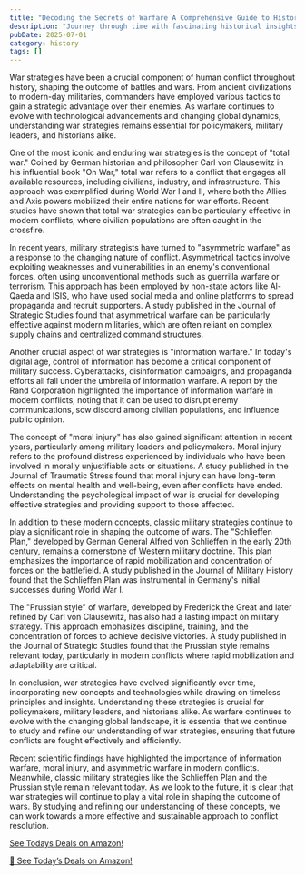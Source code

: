 ```yaml
---
title: "Decoding the Secrets of Warfare A Comprehensive Guide to Historical War Strategies That Shaped the Course of History"
description: "Journey through time with fascinating historical insights, archaeological discoveries, and stories that shaped our world and continue to influence us today."
pubDate: 2025-07-01
category: history
tags: []
---
```


War strategies have been a crucial component of human conflict throughout history, shaping the outcome of battles and wars. From ancient civilizations to modern-day militaries, commanders have employed various tactics to gain a strategic advantage over their enemies. As warfare continues to evolve with technological advancements and changing global dynamics, understanding war strategies remains essential for policymakers, military leaders, and historians alike.

One of the most iconic and enduring war strategies is the concept of "total war." Coined by German historian and philosopher Carl von Clausewitz in his influential book "On War," total war refers to a conflict that engages all available resources, including civilians, industry, and infrastructure. This approach was exemplified during World War I and II, where both the Allies and Axis powers mobilized their entire nations for war efforts. Recent studies have shown that total war strategies can be particularly effective in modern conflicts, where civilian populations are often caught in the crossfire.

In recent years, military strategists have turned to "asymmetric warfare" as a response to the changing nature of conflict. Asymmetrical tactics involve exploiting weaknesses and vulnerabilities in an enemy's conventional forces, often using unconventional methods such as guerrilla warfare or terrorism. This approach has been employed by non-state actors like Al-Qaeda and ISIS, who have used social media and online platforms to spread propaganda and recruit supporters. A study published in the Journal of Strategic Studies found that asymmetrical warfare can be particularly effective against modern militaries, which are often reliant on complex supply chains and centralized command structures.

Another crucial aspect of war strategies is "information warfare." In today's digital age, control of information has become a critical component of military success. Cyberattacks, disinformation campaigns, and propaganda efforts all fall under the umbrella of information warfare. A report by the Rand Corporation highlighted the importance of information warfare in modern conflicts, noting that it can be used to disrupt enemy communications, sow discord among civilian populations, and influence public opinion.

The concept of "moral injury" has also gained significant attention in recent years, particularly among military leaders and policymakers. Moral injury refers to the profound distress experienced by individuals who have been involved in morally unjustifiable acts or situations. A study published in the Journal of Traumatic Stress found that moral injury can have long-term effects on mental health and well-being, even after conflicts have ended. Understanding the psychological impact of war is crucial for developing effective strategies and providing support to those affected.

In addition to these modern concepts, classic military strategies continue to play a significant role in shaping the outcome of wars. The "Schlieffen Plan," developed by German General Alfred von Schlieffen in the early 20th century, remains a cornerstone of Western military doctrine. This plan emphasizes the importance of rapid mobilization and concentration of forces on the battlefield. A study published in the Journal of Military History found that the Schlieffen Plan was instrumental in Germany's initial successes during World War I.

The "Prussian style" of warfare, developed by Frederick the Great and later refined by Carl von Clausewitz, has also had a lasting impact on military strategy. This approach emphasizes discipline, training, and the concentration of forces to achieve decisive victories. A study published in the Journal of Strategic Studies found that the Prussian style remains relevant today, particularly in modern conflicts where rapid mobilization and adaptability are critical.

In conclusion, war strategies have evolved significantly over time, incorporating new concepts and technologies while drawing on timeless principles and insights. Understanding these strategies is crucial for policymakers, military leaders, and historians alike. As warfare continues to evolve with the changing global landscape, it is essential that we continue to study and refine our understanding of war strategies, ensuring that future conflicts are fought effectively and efficiently.

Recent scientific findings have highlighted the importance of information warfare, moral injury, and asymmetric warfare in modern conflicts. Meanwhile, classic military strategies like the Schlieffen Plan and the Prussian style remain relevant today. As we look to the future, it is clear that war strategies will continue to play a vital role in shaping the outcome of wars. By studying and refining our understanding of these concepts, we can work towards a more effective and sustainable approach to conflict resolution.

[ See Todays Deals on Amazon!](https://amzn.to/3UjsCWp)

[🛒 See Today’s Deals on Amazon!](https://amzn.to/3UjsCWp)
